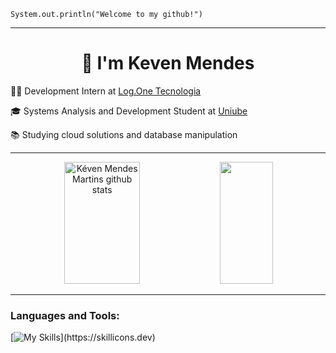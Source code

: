<code>System.out.println("Welcome to my github!")</code>

<hr>
<h1 align="center">👋 I'm Keven Mendes</h1>
<p>👨‍💻 Development Intern at <a href="https://logone.com.br/" target="blank_">Log.One Tecnologia</a></p>
<p>🎓  Systems Analysis and Development Student at <a href="https://uniube.br/" target="blank_">Uniube</a></p>
<p>📚 Studying cloud solutions and database manipulation</p>
<hr>

<div align="center">  
  <img width="49%" height="195px" src="https://github-readme-stats.vercel.app/api?username=DGKeven&show_icons=true&count_private=true&hide_border=true&title_color=39FF14&icon_color=39FF14&text_color=39FF14&bg_color=0d1117" alt="Kéven Mendes Martins github stats" /> 
  <img width="41%" height="195px" src="https://github-readme-stats.vercel.app/api/top-langs/?username=DGKeven&layout=compact&hide_border=true&title_color=39FF14&text_color=39FF14&bg_color=0d1117" />
</div>

<div style="display: inline_block">
<hr>
<h3 align="left">Languages and Tools:</h3>
  
[![My Skills](https://skillicons.dev/icons?i=java,spring,python,aws,js,nodejs,postgres,mysql,linux,django,)](https://skillicons.dev)
  
  
  
  
  ##

</div>
